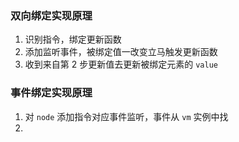 ### 双向绑定实现原理

1. 识别指令，绑定更新函数
2. 添加监听事件，被绑定值一改变立马触发更新函数
3. 收到来自第 2 步更新值去更新被绑定元素的 `value`

### 事件绑定实现原理

1. 对 `node` 添加指令对应事件监听，事件从 `vm` 实例中找
2. 
